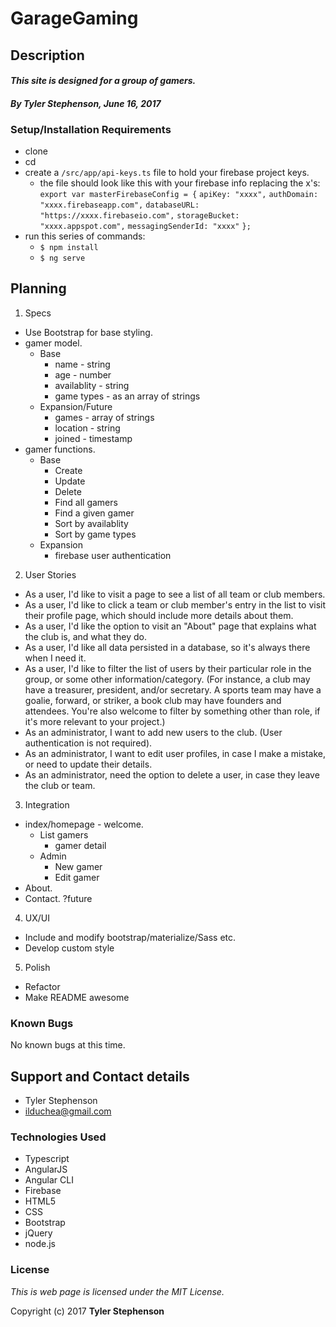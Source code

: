 # GarageGaming

## Description

#### _**This site is designed for a group of gamers.**_

#### _**By Tyler Stephenson, June 16, 2017**_

### Setup/Installation Requirements
* clone <link to repo>
* cd <local repo>
* create a `/src/app/api-keys.ts` file to hold your firebase project keys.
  * the file should look like this with your firebase info replacing the x's:
    `export var masterFirebaseConfig = {`
      `apiKey: "xxxx",`
      `authDomain: "xxxx.firebaseapp.com",`
      `databaseURL: "https://xxxx.firebaseio.com",`
      `storageBucket: "xxxx.appspot.com",`
      `messagingSenderId: "xxxx"`
    `};`
* run this series of commands:
  * `$ npm install`
  * `$ ng serve`

## Planning

1. Specs
  * Use Bootstrap for base styling.
  * gamer model.
    * Base
      * name - string
      * age - number
      * availablity - string
      * game types - as an array of strings
    * Expansion/Future
      * games - array of strings
      * location - string
      * joined - timestamp
  * gamer functions.
    * Base
      * Create
      * Update
      * Delete
      * Find all gamers
      * Find a given gamer
      * Sort by availablity
      * Sort by game types
    * Expansion
      * firebase user authentication
      
2. User Stories
  * As a user, I'd like to visit a page to see a list of all team or club members.
  * As a user, I'd like to click a team or club member's entry in the list to visit their profile page, which should include more details about them.
  * As a user, I'd like the option to visit an "About" page that explains what the club is, and what they do.
  * As a user, I'd like all data persisted in a database, so it's always there when I need it.
  * As a user, I'd like to filter the list of users by their particular role in the group, or some other information/category. (For instance, a club may have a treasurer, president, and/or secretary. A sports team may have a goalie, forward, or striker, a book club may have founders and attendees. You're also welcome to filter by something other than role, if it's more relevant to your project.)
  * As an administrator, I want to add new users to the club. (User authentication is not required).
  * As an administrator, I want to edit user profiles, in case I make a mistake, or need to update their details.
  * As an administrator, need the option to delete a user, in case they leave the club or team.

3. Integration
  * index/homepage - welcome.
    * List gamers
      * gamer detail
    * Admin
      * New gamer
      * Edit gamer
  * About.
  * Contact. ?future

4. UX/UI
  * Include and modify bootstrap/materialize/Sass etc.
  * Develop custom style

5. Polish
  * Refactor
  * Make README awesome

### Known Bugs
No known bugs at this time.

## Support and Contact details
* Tyler Stephenson
* ilduchea@gmail.com

### Technologies Used

* Typescript
* AngularJS
* Angular CLI
* Firebase
* HTML5
* CSS
* Bootstrap
* jQuery
* node.js

### License

*This is web page is licensed under the MIT License.*

Copyright (c) 2017 **Tyler Stephenson**
